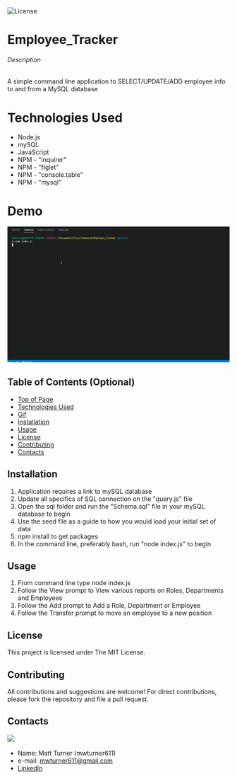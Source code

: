 <img alt="License" src="https://img.shields.io/badge/-MIT License-blue">

# Employee_Tracker
###### Description
<p>A simple command line application to SELECT/UPDATE/ADD employee info to and from a MySQL database</p>

# Technologies Used
* Node.js
* mySQL
* JavaScript
* NPM  - "inquirer"
* NPM - "figlet"
* NPM - "console.table"
* NPM - "mysql"


# Demo
<img src="images/demo.gif">


## Table of Contents (Optional)
* [Top of Page](#description)
* [Technologies Used](#technologies)
* [Gif](#demo)
* [Installation](#installation)
* [Usage](#usage)
* [License](#license)
* [Contributing](#contributing)
* [Contacts](#contacts)

## Installation
1. Application requires a link to mySQL database
2. Update all specifics of SQL connection on the "query.js" file
3. Open the sql folder and run the "Schema.sql" file in your mySQL database to begin
4. Use the seed file as a guide to how you would load your initial set of data
5. npm install to get packages
6. In the command line, preferably bash, run "node index.js" to begin

## Usage 
1. From command line type node index.js
2. Follow the View prompt to View various reports on Roles, Departments and Employees
3. Follow the Add prompt to Add a Role, Department or Employee
4. Follow the Transfer prompt to move an employee to a new position

## License
This project is licensed under The MIT License.

## Contributing
All contributions and suggestions are welcome! For direct contributions, please fork the repository and file a pull request.

## Contacts
<img src="https://avatars0.githubusercontent.com/u/58919488?v=4">

* Name: Matt Turner (mwturner611)
* e-mail: mwturner611@gmail.com
* [LinkedIn](https://www.linkedin.com/in/matt-turner-ba328211a/)
